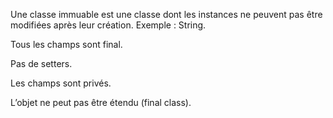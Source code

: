 Une classe immuable est une classe dont les instances ne peuvent pas être modifiées après leur création. Exemple : String.

Tous les champs sont final.

Pas de setters.

Les champs sont privés.

L’objet ne peut pas être étendu (final class).
